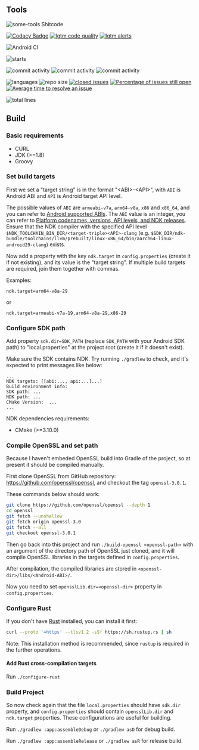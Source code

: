 Tools
----------------
![some-tools Shitcode](https://img.shields.io/static/v1?label=some-tools&message=Shitcode&color=7B5804)

[![Codacy Badge](https://api.codacy.com/project/badge/Grade/931b7e3905cc49448a14cebf432a6396)](https://app.codacy.com/gh/bczhc/some-tools?utm_source=github.com&utm_medium=referral&utm_content=bczhc/some-tools&utm_campaign=Badge_Grade)
[![lgtm code quality](https://img.shields.io/lgtm/grade/java/github/bczhc/some-tools)](https://lgtm.com/projects/g/bczhc/some-tools/context:java)
[![lgtm alerts](https://img.shields.io/lgtm/alerts/github/bczhc/some-tools)](https://lgtm.com/projects/g/bczhc/some-tools/alerts/?mode=list)

![Android CI](https://github.com/bczhc/some-tools/workflows/Android%20CI/badge.svg)

![starts](https://img.shields.io/github/stars/bczhc/some-tools?style=flat-square)

![commit activity](https://img.shields.io/github/commit-activity/y/bczhc/some-tools?style=flat-square)
![commit activity](https://img.shields.io/github/commit-activity/m/bczhc/some-tools?style=flat-square)
![commit activity](https://img.shields.io/github/commit-activity/w/bczhc/some-tools?style=flat-square)

![languages](https://img.shields.io/github/languages/count/bczhc/some-tools?style=flat-square)
![repo size](https://img.shields.io/github/repo-size/bczhc/some-tools?style=flat-square)
[![closed issues](https://img.shields.io/github/issues-closed-raw/bczhc/some-tools?color=red&style=flat-square)](https://github.com/bczhc/some-tools/issues?q=is%3Aissue+is%3Aclosed)
[![Percentage of issues still open](http://isitmaintained.com/badge/open/bczhc/some-tools.svg)](https://github.com/bczhc/some-tools/issues?q=is%3Aissue+is%3Aopen)
[![Average time to resolve an issue](http://isitmaintained.com/badge/resolution/bczhc/some-tools.svg)](http://isitmaintained.com/project/bczhc/some-tools "Average time to resolve an issue")

![total lines](https://img.shields.io/tokei/lines/github/bczhc/some-tools)


## Build

### Basic requirements

- CURL
- JDK (>=1.8)
- Groovy

### Set build targets

First we set a "target string" is in the format "\<ABI\>-\<API\>", with `ABI` is Android ABI and `API` is Android target API level. 

The possible values of `ABI` are `armeabi-v7a`, `arm64-v8a`, `x86` and `x86_64`, and you can refer to [Android supported ABIs](https://developer.android.com/ndk/guides/abis#sa). The `ABI` value is an integer, you can refer to [Platform codenames, versions, API levels, and NDK releases](https://source.android.com/setup/start/build-numbers#platform-code-names-versions-api-levels-and-ndk-releases). Ensure that the NDK compiler with the specified API level `$NDK_TOOLCHAIN_BIN_DIR/<target-triple><API>-clang` (e.g. `$SDK_DIR/ndk-bundle/toolchains/llvm/prebuilt/linux-x86_64/bin/aarch64-linux-android29-clang`) exists.

Now add a property with the key `ndk.target` in `config.properties` (create it if not existing), and its value is the "target string". If multiple build targets are required, join them together with commas.

Examples:

```properties
ndk.target=arm64-v8a-29
```

or 

```properties
ndk.target=armeabi-v7a-19,arm64-v8a-29,x86-29
```

### Configure SDK path

Add property `sdk.dir=SDK_PATH` (replace `SDK_PATH` with your Android SDK path) to "local.properties" at the project root (create it if it doesn't exist).

Make sure the SDK contains NDK. Try running `./gradlew` to check, and it's expected to print messages like below:

```
...
NDK targets: [[abi:..., api:...]...]
Build environment info:
SDK path: ...
NDK path: ...
CMake Version:  ...
...
```

NDK dependencies requirements:

- CMake (>=3.10.0)

### Compile OpenSSL and set path

Because I haven't embeded OpenSSL build into Gradle of the project, so at present it should be compiled manually.

First clone OpenSSL from GitHub repository: https://github.com/openssl/openssl, and checkout the tag `openssl-3.0.1`.

These commands below should work:

```bash
git clone https://github.com/openssl/openssl --depth 1
cd openssl
git fetch --unshallow
git fetch origin openssl-3.0
git fetch --all
git checkout openssl-3.0.1
```

Then go back into this project and run `./build-openssl <openssl-path>`  with an argument of the directory path of OpenSSL just cloned, and it will compile OpenSSL libraries in the targets defined in `config.properties`.

After compilation, the compiled libraries are stored in `<openssl-dir>/libs/<Android-ABI>/`.

Now you need to set `opensslLib.dir=<openssl-dir>` property in `config.properties`.

### Configure Rust

If you don't have [Rust](https://www.rust-lang.org/learn/get-started) installed, you can install it first:

```bash
curl --proto '=https' --tlsv1.2 -sSf https://sh.rustup.rs | sh
```

Note: This installation method is recommended, since `rustup` is required in the further operations.

#### Add Rust cross-compilation targets

Run `./configure-rust`

### Build Project

So now check again that the file `local.properties` should have `sdk.dir` property, and `config.properties` should contain `opensslLib.dir` and `ndk.target` properties. These configurations are useful for building.

Run `./gradlew :app:assembleDebug` or `./gradlew asD` for debug build.

Run `./gradlew :app:assembleRelease` or `./gradlew asR` for release build.
